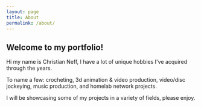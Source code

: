 ```yaml
---
layout: page
title: About
permalink: /about/
---
```

 <h2 id="some-great-heading-h2">Welcome to my portfolio!</h2>
<p></p>

Hi my name is Christian Neff, I have a lot of unique hobbies I've acquired through the years.
 
 To name a few: crocheting, 3d animation & video production, video/disc jockeying, music production, 
 and homelab network projects. 
  
I will be showcasing some of my projects in a variety of fields, please enjoy. 

[jekyll-organization]: https://github.com/jekyll
